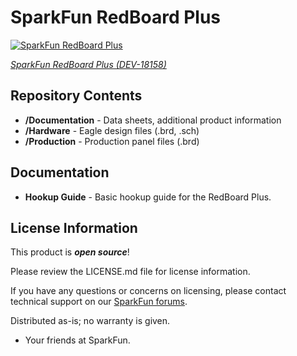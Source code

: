 SparkFun RedBoard Plus
============================

[![SparkFun RedBoard Plus]()](https://www.sparkfun.com/products/18158)

[*SparkFun RedBoard Plus (DEV-18158)*](https://www.sparkfun.com/products/18158)


Repository Contents
-------------------
* **/Documentation** - Data sheets, additional product information
* **/Hardware** - Eagle design files (.brd, .sch)
* **/Production** - Production panel files (.brd)

Documentation
--------------
* **Hookup Guide** - Basic hookup guide for the RedBoard Plus.

License Information
-------------------

This product is _**open source**_! 

Please review the LICENSE.md file for license information. 

If you have any questions or concerns on licensing, please contact technical support on our [SparkFun forums](https://forum.sparkfun.com/viewforum.php?f=152).

Distributed as-is; no warranty is given.

- Your friends at SparkFun.
